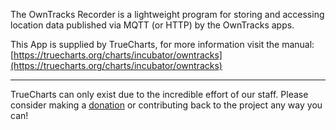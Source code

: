 The OwnTracks Recorder is a lightweight program for storing and accessing location data published via MQTT (or HTTP) by the OwnTracks apps.

This App is supplied by TrueCharts, for more information visit the manual: [https://truecharts.org/charts/incubator/owntracks](https://truecharts.org/charts/incubator/owntracks)

---

TrueCharts can only exist due to the incredible effort of our staff.
Please consider making a [donation](https://truecharts.org/about/sponsor) or contributing back to the project any way you can!
